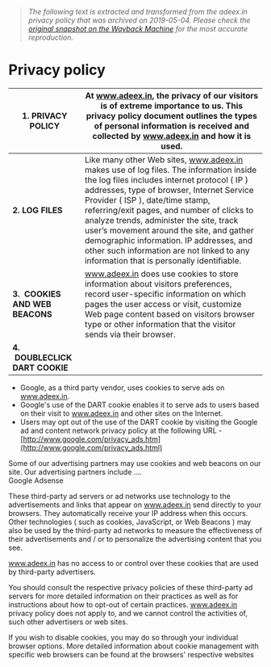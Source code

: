 > *The following text is extracted and transformed from the adeex.in privacy policy that was archived on 2019-05-04. Please check the [original snapshot on the Wayback Machine](https://web.archive.org/web/20190504062336id_/https%3A//www.adeex.in/privacy-policy.html) for the most accurate reproduction.*

# Privacy policy

**1\. PRIVACY POLICY** | At www.adeex.in, the privacy of our visitors is of extreme importance to us. This privacy policy document outlines the types of personal information is received and collected by www.adeex.in and how it is used.  
---|---  
**2\. LOG FILES** | Like many other Web sites, www.adeex.in makes use of log files. The information inside the log files includes internet protocol ( IP ) addresses, type of browser, Internet Service Provider ( ISP ), date/time stamp, referring/exit pages, and number of clicks to analyze trends, administer the site, track user’s movement around the site, and gather demographic information. IP addresses, and other such information are not linked to any information that is personally identifiable.  
**3.  COOKIES AND WEB BEACONS** | www.adeex.in does use cookies to store information about visitors preferences, record user-specific information on which pages the user access or visit, customize Web page content based on visitors browser type or other information that the visitor sends via their browser.  
**4.  DOUBLECLICK DART COOKIE** | 

  * Google, as a third party vendor, uses cookies to serve ads on www.adeex.in.
  * Google's use of the DART cookie enables it to serve ads to users based on their visit to www.adeex.in and other sites on the Internet.
  * Users may opt out of the use of the DART cookie by visiting the Google ad and content network privacy policy at the following URL - [http://www.google.com/privacy_ads.htm](http://www.google.com/privacy_ads.html)

Some of our advertising partners may use cookies and web beacons on our site. Our advertising partners include ....  
Google Adsense

These third-party ad servers or ad networks use technology to the advertisements and links that appear on www.adeex.in send directly to your browsers. They automatically receive your IP address when this occurs. Other technologies ( such as cookies, JavaScript, or Web Beacons ) may also be used by the third-party ad networks to measure the effectiveness of their advertisements and / or to personalize the advertising content that you see.

www.adeex.in has no access to or control over these cookies that are used by third-party advertisers.

You should consult the respective privacy policies of these third-party ad servers for more detailed information on their practices as well as for instructions about how to opt-out of certain practices. www.adeex.in privacy policy does not apply to, and we cannot control the activities of, such other advertisers or web sites.

If you wish to disable cookies, you may do so through your individual browser options. More detailed information about cookie management with specific web browsers can be found at the browsers' respective websites




